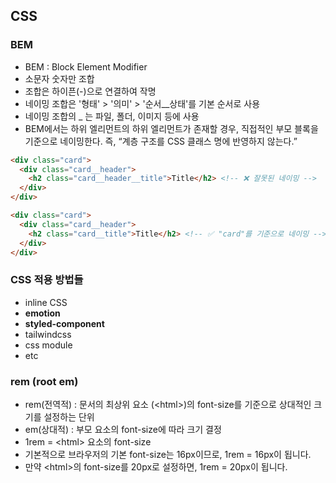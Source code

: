 ## CSS

### BEM
- BEM : Block Element Modifier
- 소문자 숫자만 조합
- 조합은 하이픈(-)으로 연결하여 작명
- 네이밍 조합은 '형태' > '의미' > '순서__상태'를 기본 순서로 사용
- 네이밍 조합의 _ 는 파일, 폴더, 이미지 등에 사용
- BEM에서는 하위 엘리먼트의 하위 엘리먼트가 존재할 경우, 직접적인 부모 블록을 기준으로 네이밍한다. 즉, “계층 구조를 CSS 클래스 명에 반영하지 않는다.”
```html
<div class="card">
  <div class="card__header">
    <h2 class="card__header__title">Title</h2> <!-- ❌ 잘못된 네이밍 -->
  </div>
</div>

<div class="card">
  <div class="card__header">
    <h2 class="card__title">Title</h2> <!-- ✅ "card"를 기준으로 네이밍 -->
  </div>
</div>
```

### CSS 적용 방법들
- inline CSS 
- **emotion**
- **styled-component**
- tailwindcss
- css module
- etc

### rem (root em)
- rem(전역적) : 문서의 최상위 요소 (\<html>)의 font-size를 기준으로 상대적인 크기를 설정하는 단위
- em(상대적) : 부모 요소의 font-size에 따라 크기 결정
- 1rem = \<html> 요소의 font-size
- 기본적으로 브라우저의 기본 font-size는 16px이므로, 1rem = 16px이 됩니다.
- 만약 \<html>의 font-size를 20px로 설정하면, 1rem = 20px이 됩니다.
